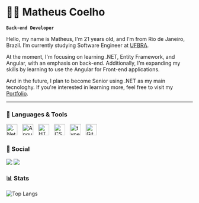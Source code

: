# 👨‍💻 Matheus Coelho

**`Back-end Developer`**

Hello, my name is Matheus, I'm 21 years old, and I’m from Rio de Janeiro, Brazil. I’m currently studying Software Engineer at [UFBRA](https://www.ufbra.com.br/).

At the moment, I'm focusing on learning .NET, Entity Framework, and Angular, with an emphasis on back-end. Additionally, I’m expanding my skills by learning to use the Angular for Front-end applications.

And in the future, I plan to become Senior using .NET as my main tecnologhy. If you're interested in learning more, feel free to visit my [Portfolio](https://devmathcoelho.github.io/Portfolio/).

---

### 🤖 Languages & Tools

<img 
    align="left" 
    alt=".Net"
    title=".Net" 
    width="30px" 
    style="padding-right: 10px;" 
    src="https://cdn.jsdelivr.net/gh/devicons/devicon@latest/icons/dot-net/dot-net-plain-wordmark.svg" 
/>
<img 
    align="left" 
    alt="Angular"
    title="Angular" 
    width="30px" 
    style="padding-right: 10px;" 
    src="https://cdn.jsdelivr.net/gh/devicons/devicon@latest/icons/angularjs/angularjs-original.svg" 
/>

<img 
    align="left" 
    alt="HTML"
    title="HTML" 
    width="30px" 
    style="padding-right: 10px;" 
    src="https://cdn.jsdelivr.net/gh/devicons/devicon@latest/icons/html5/html5-original.svg" 
/>

<img 
    align="left" 
    alt="CSS"
    title="CSS" 
    width="30px" 
    style="padding-right: 10px;" 
    src="https://cdn.jsdelivr.net/gh/devicons/devicon@latest/icons/css3/css3-original.svg" 
/>

<img 
    align="left" 
    alt="typescript"
    title="typescript" 
    width="30px" 
    style="padding-right: 10px;" 
    src="https://cdn.jsdelivr.net/gh/devicons/devicon@latest/icons/typescript/typescript-original.svg" 
/>

<img 
    align="left" 
    alt="Git" 
    title="Git"
    width="30px" 
    style="padding-right: 10px;" 
    src="https://cdn.jsdelivr.net/gh/devicons/devicon@latest/icons/git/git-original.svg" 
/>

<br>
<br>


### 👥 Social

 <a href="https://www.linkedin.com/in/matheuscoelho46/" target="_blank"><img src="https://img.shields.io/badge/LinkedIn-0077B5?style=for-the-badge&logo=linkedin&logoColor=white" target="_blank"></a>
 <a href = "mailto:mcoelho009@gmail.com"><img src="https://img.shields.io/badge/-Gmail-%23333?style=for-the-badge&logo=gmail&logoColor=white" target="_blank"></a>
  
</div>

</div>

### 📊 Stats

![Top Langs](https://github-readme-stats.vercel.app/api/top-langs/?username=devmathcoelho&layout=compact&theme=merko)
